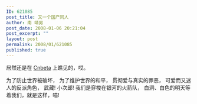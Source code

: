 ```yaml
---
ID: 621085
post_title: 又一个国产同人
author: 南 靖男
post_date: 2008-01-06 20:21:04
post_excerpt: ""
layout: post
permalink: 2008/01/621085
published: true
---
```

居然还是在 <a href="http://www.cnbeta.com/articles/46528.htm" title="面对CCTV山寨动画,任天堂你颤抖了吗？">Cnbeta</a> 上瞧见的，哎。

为了防止世界被破坏，
为了维护世界的和平，
贯彻爱与真实的罪恶，
可爱而又迷人的反派角色，
武藏! 小次郎! 我们是穿梭在银河的火箭队，
白洞、白色的明天等着我们，就是这样，喵!